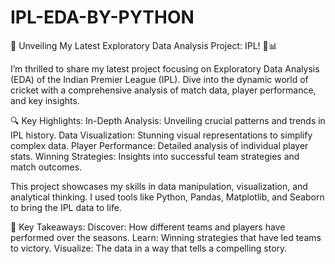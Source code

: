 # IPL-EDA-BY-PYTHON

🚀 Unveiling My Latest Exploratory Data Analysis Project: IPL! 🏏📊

I’m thrilled to share my latest project focusing on Exploratory Data Analysis (EDA) of the Indian Premier League (IPL). Dive into the dynamic world of cricket with a comprehensive analysis of match data, player performance, and key insights.

🔍 Key Highlights:
In-Depth Analysis: Unveiling crucial patterns and trends in IPL history.
Data Visualization: Stunning visual representations to simplify complex data.
Player Performance: Detailed analysis of individual player stats.
Winning Strategies: Insights into successful team strategies and match outcomes.

This project showcases my skills in data manipulation, visualization, and analytical thinking. I used tools like Python, Pandas, Matplotlib, and Seaborn to bring the IPL data to life.

🌟 Key Takeaways:
Discover: How different teams and players have performed over the seasons.
Learn: Winning strategies that have led teams to victory.
Visualize: The data in a way that tells a compelling story.
